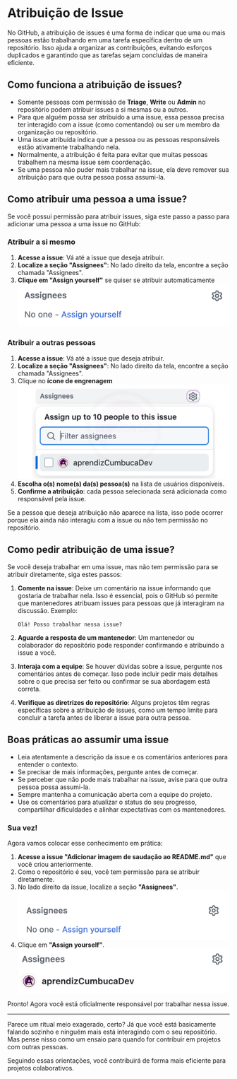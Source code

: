 # Atribuição de Issue

No GitHub, a atribuição de issues é uma forma de indicar que uma ou mais pessoas estão trabalhando em uma tarefa específica dentro de um repositório. Isso ajuda a organizar as contribuições, evitando esforços duplicados e garantindo que as tarefas sejam concluídas de maneira eficiente.

## Como funciona a atribuição de issues?

* Somente pessoas com permissão de **Triage**, **Write** ou **Admin** no repositório podem atribuir issues a si mesmas ou a outros.
* Para que alguém possa ser atribuído a uma issue, essa pessoa precisa ter interagido com a issue (como comentando) ou ser um membro da organização ou repositório.
* Uma issue atribuída indica que a pessoa ou as pessoas responsáveis estão ativamente trabalhando nela.
* Normalmente, a atribuição é feita para evitar que muitas pessoas trabalhem na mesma issue sem coordenação.
* Se uma pessoa não puder mais trabalhar na issue, ela deve remover sua atribuição para que outra pessoa possa assumi-la.

## Como atribuir uma pessoa a uma issue?

Se você possui permissão para atribuir issues, siga este passo a passo para adicionar uma pessoa a uma issue no GitHub:

### **Atribuir a si mesmo**

1. **Acesse a issue**: Vá até a issue que deseja atribuir.
2. **Localize a seção "Assignees"**: No lado direito da tela, encontre a seção chamada "Assignees".
3. **Clique em "Assign yourself"** se quiser se atribuir automaticamente\
   ![](<../.gitbook/assets/image (83).png>)

### Atribuir a outras pessoas

1. **Acesse a issue**: Vá até a issue que deseja atribuir.
2. **Localize a seção "Assignees"**: No lado direito da tela, encontre a seção chamada "Assignees".
3. Clique no **ícone de engrenagem**\
   <img src="../.gitbook/assets/48 Assignees - issue.png" alt="" data-size="original">
4. **Escolha o(s) nome(s) da(s) pessoa(s)** na lista de usuários disponíveis.
5. **Confirme a atribuição**: cada pessoa selecionada será adicionada como responsável pela issue.

Se a pessoa que deseja atribuição não aparece na lista, isso pode ocorrer porque ela ainda não interagiu com a issue ou não tem permissão no repositório.

## Como pedir atribuição de uma issue?

Se você deseja trabalhar em uma issue, mas não tem permissão para se atribuir diretamente, siga estes passos:

1.  **Comente na issue**: Deixe um comentário na issue informando que gostaria de trabalhar nela. Isso é essencial, pois o GitHub só permite que mantenedores atribuam issues para pessoas que já interagiram na discussão. Exemplo:

    ```
    Olá! Posso trabalhar nessa issue?
    ```
2. **Aguarde a resposta de um mantenedor**: Um mantenedor ou colaborador do repositório pode responder confirmando e atribuindo a issue a você.
3. **Interaja com a equipe**: Se houver dúvidas sobre a issue, pergunte nos comentários antes de começar. Isso pode incluir pedir mais detalhes sobre o que precisa ser feito ou confirmar se sua abordagem está correta.
4. **Verifique as diretrizes do repositório**: Alguns projetos têm regras específicas sobre a atribuição de issues, como um tempo limite para concluir a tarefa antes de liberar a issue para outra pessoa.

## Boas práticas ao assumir uma issue

* Leia atentamente a descrição da issue e os comentários anteriores para entender o contexto.
* Se precisar de mais informações, pergunte antes de começar.
* Se perceber que não pode mais trabalhar na issue, avise para que outra pessoa possa assumi-la.
* Sempre mantenha a comunicação aberta com a equipe do projeto.
* Use os comentários para atualizar o status do seu progresso, compartilhar dificuldades e alinhar expectativas com os mantenedores.

### Sua vez!

Agora vamos colocar esse conhecimento em prática:

1. **Acesse a issue "Adicionar imagem de saudação ao README.md"** que você criou anteriormente.
2. Como o repositório é seu, você tem permissão para se atribuir diretamente.
3. No lado direito da issue, localize a seção **"Assignees"**.\
   ![](<../.gitbook/assets/image (80).png>)
4. Clique em **"Assign yourself"**.\
   ![](<../.gitbook/assets/image (81).png>)

Pronto! Agora você está oficialmente responsável por trabalhar nessa issue.

***

Parece um ritual meio exagerado, certo? Já que você está basicamente falando sozinho e ninguém mais está interagindo com o seu repositório. Mas pense nisso como um ensaio para quando for contribuir em projetos com outras pessoas.&#x20;

Seguindo essas orientações, você contribuirá de forma mais eficiente para projetos colaborativos.
